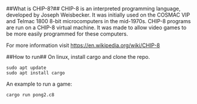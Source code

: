 ##What is CHIP-8?##
CHIP-8 is an interpreted programming language, developed by Joseph Weisbecker. It was initially used on the COSMAC VIP and Telmac 1800 8-bit microcomputers in the mid-1970s. CHIP-8 programs are run on a CHIP-8 virtual machine. It was made to allow video games to be more easily programmed for these computers. 

For more information visit https://en.wikipedia.org/wiki/CHIP-8

##How to run##
On linux, install cargo and clone the repo.
```git clone https://github.com/jajajasalu2/CHIP-8
sudo apt update
sudo apt install cargo
```
An example to run a game:
```
cargo run pong2.c8
```
